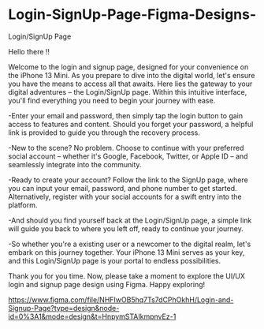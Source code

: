 # Login-SignUp-Page-Figma-Designs-
Login/SignUp Page

Hello there !!

Welcome to the login and signup page, designed for your convenience on the iPhone 13 Mini. As you prepare to dive into the digital world, let's ensure you have the means to access all that awaits.
Here lies the gateway to your digital adventures – the Login/SignUp page. Within this intuitive interface, you'll find everything you need to begin your journey with ease.

-Enter your email and password, then simply tap the login button to gain access to features and content. Should you forget your password, a helpful link is provided to guide you through the recovery process.

-New to the scene? No problem. Choose to continue with your preferred social account – whether it's Google, Facebook, Twitter, or Apple ID – and seamlessly integrate into the community.

-Ready to create your account? Follow the link to the SignUp page, where you can input your email, password, and phone number to get started. Alternatively, register with your social accounts for a swift entry into the platform.

-And should you find yourself back at the Login/SignUp page, a simple link will guide you back to where you left off, ready to continue your journey.

-So whether you're a existing user or a newcomer to the digital realm, let's embark on this journey together. Your iPhone 13 Mini serves as your key, and this Login/SignUp page is your portal to endless possibilities.

Thank you for you time. Now, please take a moment to explore the UI/UX login and signup page design using Figma. Happy exploring!

https://www.figma.com/file/NHFIwOB5hq7Ts7dCPhOkhH/Login-and-Signup-Page?type=design&node-id=0%3A1&mode=design&t=HnpymSTAIkmpnvEz-1
